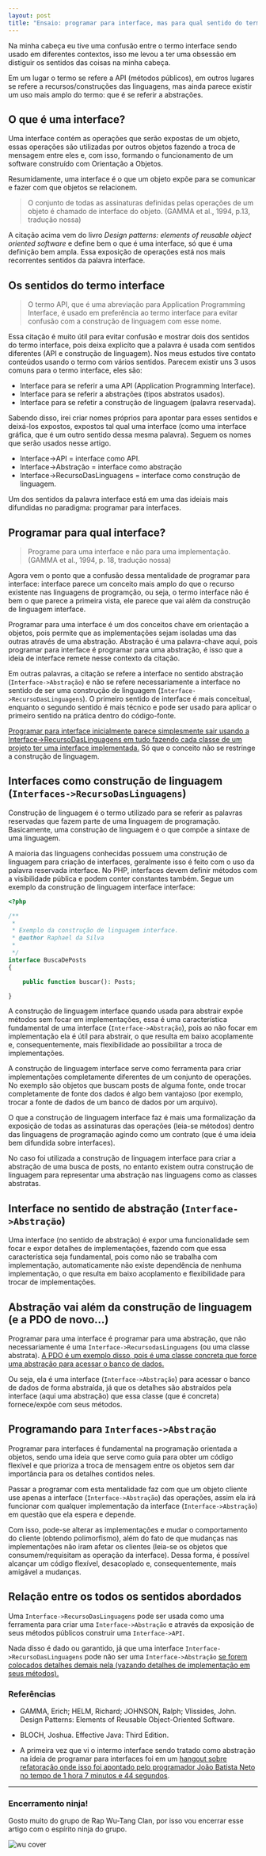 ```yaml
---
layout: post
title: "Ensaio: programar para interface, mas para qual sentido do termo interface?"
---
```


Na minha cabeça eu tive uma confusão entre o termo interface sendo usado em diferentes contextos, isso me levou a ter uma obsessão em distiguir os sentidos das coisas na minha cabeça.

Em um lugar o termo se refere a API (métodos públicos), em outros lugares se refere a recursos/construções das linguagens, mas ainda parece existir um uso mais amplo do termo: que é se referir a abstrações.

## O que é uma interface?

Uma interface contém as operações que serão expostas de um objeto, essas operações são utilizadas por outros objetos fazendo a troca de mensagem entre eles e, com isso, formando o funcionamento de um software construído com Orientação a Objetos.

Resumidamente, uma interface é o que um objeto expõe para se comunicar e fazer com que objetos se relacionem.

<!-- The set of all signatures defined by an object's operation is called the interface to the object.
 -->

> O conjunto de todas as assinaturas definidas pelas operações de um objeto é chamado de interface do objeto. (GAMMA et al., 1994, p.13, tradução nossa)

A citação acima vem do livro *Design patterns: elements of reusable object oriented software* e define bem o que é uma interface, só que é uma definição bem ampla. Essa exposição de operações está nos mais recorrentes sentidos da palavra interface.

## Os sentidos do termo interface

<!--
The term API, which is short for applica-tion programming interface, is used in preference to the otherwise preferable term interface  to  avoid  confusion  with  the  language  construct  of  that  name. (BLOCH, 2018, p.4, tradução nossa)

-->

> O termo API, que é uma abreviação para Application Programming Interface, é usado em preferência ao termo interface para evitar confusão com a construção de linguagem com esse nome.

Essa citação é muito útil para evitar confusão e mostrar dois dos sentidos do termo interface, pois deixa explicíto que a palavra é usada com sentidos diferentes (API e construção de linguagem). Nos meus estudos tive contato conteúdos usando o termo com vários sentidos. Parecem existir uns 3 usos comuns para o termo interface, eles são:

* Interface para se referir a uma API (Application Programming Interface).
* Interface para se referir a abstrações (tipos abstratos usados).
* Interface para se refetir a construção de linguagem (palavra reservada).

Sabendo disso, irei criar nomes próprios para apontar para esses sentidos e deixá-los expostos, expostos tal qual uma interface (como uma interface gráfica, que é um outro sentido dessa mesma palavra). Seguem os nomes que serão usados nesse artigo.

* Interface->API = interface como API.
* Interface->Abstração = interface como abstração
* Interface->RecursoDasLinguagens = interface como construção de linguagem.

Um dos sentidos da palavra interface está em uma das ideiais mais difundidas no paradigma: programar para interfaces.

## Programar para qual interface?

<!-- Program to an interface, not an implementation. -->

> Programe para uma interface e não para uma implementação. (GAMMA et al., 1994, p. 18, tradução nossa)

Agora vem o ponto que a confusão dessa mentalidade de programar para interface: interface parece um conceito mais amplo do que o recurso existente nas linguagens de programção, ou seja, o termo interface não é bem o que parece a primeira vista, ele parece que vai além da construção de linguagem interface.

Programar para uma interface é um dos conceitos chave em orientação a objetos, pois permite que as implementações sejam isoladas uma das outras através de uma abstração. Abstração é uma palavra-chave aqui, pois programar para interface é programar para uma abstração, é isso que a ideia de interface remete nesse contexto da citação.

Em outras palavras, a citação se refere a interface no sentido abstração (`Interface->Abstração`) e não se refere necessariamente a interface no sentido de ser uma construção de linguagem (`Interface->RecursoDasLinguagens`). O primeiro sentido de interface é mais conceitual, enquanto o segundo sentido é mais técnico e pode ser usado para aplicar o primeiro sentido na prática dentro do código-fonte.

[Programar para interface inicialmente parece simplesmente sair usando a Interface->RecursoDasLinguagens em tudo fazendo cada classe de um projeto ter uma interface implementada.](http://raphael-da-silva.github.io/exagero-interface) Só que o conceito não se restringe a construção de linguagem.

## Interfaces como construção de linguagem (`Interfaces->RecursoDasLinguagens`)

Construção de linguagem é o termo utilizado para se referir as palavras reservadas que fazem parte de uma linguagem de programação. Basicamente, uma construção de linguagem é o que compõe a sintaxe de uma linguagem.

A maioria das linguagens conhecidas possuem uma construção de linguagem para criação de interfaces, geralmente isso é feito com o uso da palavra reservada interface. No PHP, interfaces devem definir métodos com a visibilidade pública e podem conter constantes também. Segue um exemplo da construção de linguagem interface interface:

```php
<?php

/**
 *
 * Exemplo da construção de linguagem interface.
 * @author Raphael da Silva
 *
 */
interface BuscaDePosts
{

    public function buscar(): Posts;

}

```

A construção de linguagem interface quando usada para abstrair expõe métodos sem focar em implementações, essa é uma característica fundamental de uma interface (`Interface->Abstração`), pois ao não focar em implementação ela é útil para abstrair, o que resulta em baixo acoplamente e, consequentemente, mais flexibilidade ao possibilitar a troca de implementações.

A construção de linguagem interface serve como ferramenta para criar implementações completamente diferentes de um conjunto de operações. No exemplo são objetos que buscam posts de alguma fonte, onde trocar completamente de fonte dos dados é algo bem vantajoso (por exemplo, trocar a fonte de dados de um banco de dados por um arquivo). 

O que a construção de linguagem interface faz é mais uma formalização da exposição de todas as assinaturas das operações (leia-se métodos) dentro das linguagens de programação agindo como um contrato (que é uma ideia bem difundida sobre interfaces).

No caso foi utilizada a construção de linguagem interface para criar a abstração de uma busca de posts, no entanto existem outra construção de linguagem para representar uma abstração nas linguagens como as classes abstratas.

## Interface no sentido de abstração (`Interface->Abstração`)

Uma interface (no sentido de abstração) é expor uma funcionalidade sem focar e expor detalhes de implementações, fazendo com que essa característica seja fundamental, pois como não se trabalha com implementação, automaticamente não existe dependência de nenhuma implementação, o que resulta em baixo acoplamento e flexibilidade para trocar de implementações.

## Abstração vai além da construção de linguagem (e a PDO de novo...)

Programar para uma interface é programar para uma abstração, que não necessariamente é uma `Interface->RecursodasLinguagens` (ou uma classe abstrata). [A PDO é um exemplo disso, pois é uma classe concreta que force uma abstração para acessar o banco de dados.](https://raphael-da-silva.github.io/injecao-pdo)

Ou seja, ela é uma interface (`Interface->Abstração`) para acessar o banco de dados de forma abstraída, já que os detalhes são abstraídos pela interface (aqui uma abstração) que essa classe (que é concreta) fornece/expõe com seus métodos.

## Programando para `Interfaces->Abstração`

Programar para interfaces é fundamental na programação orientada a objetos, sendo uma ideia que serve como guia para obter um código flexível e que prioriza a troca de mensagem entre os objetos sem dar importância para os detalhes contidos neles.

Passar a programar com esta mentalidade faz com que um objeto cliente use apenas a interface (`Interface->Abstração`) das operações, assim ela irá funcionar com qualquer implementação da interface (`Interface->Abstração`) em questão que ela espera e depende.

Com isso, pode-se alterar as implementações e mudar o comportamento do cliente (obtendo polimorfismo), além do fato de que mudanças nas implementações não iram afetar os clientes (leia-se os objetos que consumem/requisitam as operação da interface). Dessa forma, é possível alcançar um código flexível, desacoplado e, consequentemente, mais amigável a mudanças. 

## Relação entre os todos os sentidos abordados

Uma `Interface->RecursoDasLinguagens` pode ser usada como uma ferramenta para criar uma `Interface->Abstração` e através da exposição de seus métodos públicos construir uma `Interface->API`. 

Nada disso é dado ou garantido, já que uma interface `Interface->RecursoDasLinguagens` pode não ser uma `Interface->Abstração` [se forem colocados detalhes demais nela (vazando detalhes de implementação em seus métodos).](https://raphael-da-silva.github.io/evitando-detalhes-de-implementacao-interfaces)

### Referências

* GAMMA, Erich; HELM, Richard; JOHNSON, Ralph; Vlissides, John. Design Patterns: Elements of Reusable Object-Oriented Software.

* BLOCH, Joshua. Effective Java: Third Edition.

* A primeira vez que vi o intermo interface sendo tratado como abstração na ideia de programar para interfaces foi em um [hangout sobre refatoração onde isso foi apontado pelo programador João Batista Neto no tempo de 1 hora 7 minutos e 44 segundos](https://www.youtube.com/watch?v=lhCePvd4le4&t=4064s).

*** 

### Encerramento ninja!

Gosto muito do grupo de Rap Wu-Tang Clan, por isso vou encerrar esse artigo com o espírito ninja do grupo.

![wu cover](https://i.scdn.co/image/ab67616d0000b273340e53225fb2b3886a57ba91)
